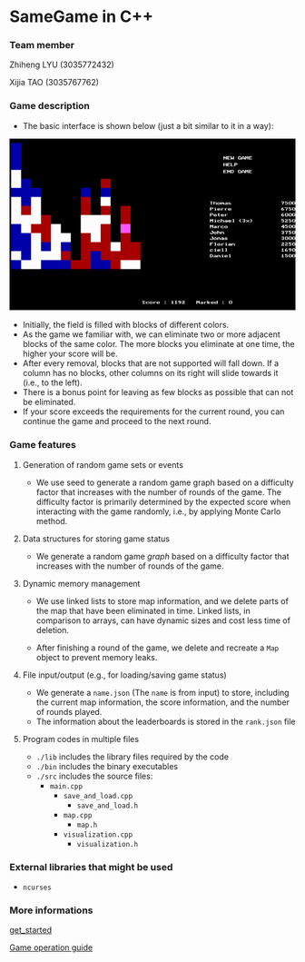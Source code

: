 # SameGame in C++

### Team member

Zhiheng LYU (3035772432)

Xijia TAO (3035767762)

### Game description

- The basic interface is shown below (just a bit similar to it in a way):

![samegame](samegame.png)

- Initially, the field is filled with blocks of different colors.
- As the game we familiar with, we can eliminate two or more adjacent blocks of the same color. The more blocks you eliminate at one time, the higher your score will be. 
- After every removal, blocks that are not supported will fall down. If a column has no blocks, other columns on its right will slide towards it (i.e., to the left).
- There is a bonus point for leaving as few blocks as possible that can not be eliminated.
- If your score exceeds the requirements for the current round, you can continue the game and proceed to the next round.

### Game features

1. Generation of random game sets or events
   
   - We use seed to generate a random game graph based on a difficulty factor that increases with the number of rounds of the game. The difficulty factor is primarily determined by the expected score when interacting with the game randomly, i.e., by applying Monte Carlo method.
   
2. Data structures for storing game status
   
   - We generate a random game *graph* based on a difficulty factor that increases with the number of rounds of the game.
   
3. Dynamic memory management

   - We use linked lists to store map information, and we delete parts of the map that have been eliminated in time. Linked lists, in comparison to arrays, can have dynamic sizes and cost less time of deletion.

   - After finishing a round of the game, we delete and recreate a `Map` object to prevent memory leaks.

4. File input/output (e.g., for loading/saving game status)
   - We generate a `name.json` (The `name` is from input) to store, including the current map information, the score information, and the number of rounds played.
   - The information about the leaderboards is stored in the `rank.json` file

5. Program codes in multiple files
   - `./lib` includes the library files required by the code
   - `./bin` includes the binary executables
   - `./src` includes the source files:
     - `main.cpp`
       - `save_and_load.cpp`
         - `save_and_load.h`
       - `map.cpp`
         - `map.h`
       - `visualization.cpp`
         - `visualization.h`

### External libraries that might be used

- `ncurses`

### More informations

[get_started](./doc/get_started.md)

[Game operation guide](./doc/Instructions.md)
